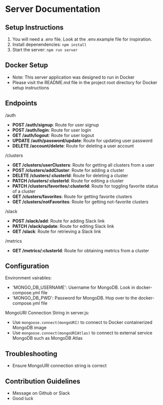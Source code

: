 # Server Documentation

## Setup Instructions

1. You will need a .env file. Look at the .env.example file for inspiration. 
2. Install depenendencies: `npm install`
3. Start the server: `npm run server`

## Docker Setup

- Note: This server application was designed to run in Docker
- Please visit the README.md file in the project root directory for Docker setup instructions

## Endpoints

/auth
- **POST /auth/signup**: Route for user signup
- **POST /auth/login**: Route for user login
- **GET /auth/logout**: Route for user logout
- **UPDATE /auth/password/update**: Route for updating user password
- **DELETE /account/delete**: Route for deleting a user account

/clusters
- **GET /clusters/userClusters**: Route for getting all clusters from a user
- **POST /clusters/addCluster**: Route for adding a cluster
- **DELETE /clusters/:clusterId**: Route for deleting a cluster
- **PATCH /clusters/:clusterId**: Route for editing a cluster
- **PATCH /clusters/favorites/:clusterId**: Route for toggling favorite status of a cluster
- **GET /clusters/favorites**: Route for getting favorite clusters
- **GET /clusters/notFavorites**: Route for getting not-favorite clusters

/slack
- **POST /slack/add**: Route for adding Slack link
- **PATCH /slack/update**: Route for editing Slack link
- **GET /slack**: Route for retrieving a Slack link

/metrics
- **GET /metrics/:clusterId**: Route for obtaining metrics from a cluster

## Configuration

Environment vairables: 
- 'MONGO_DB_USERNAME': Username for MongoDB. Look in docker-compose.yml file
- 'MONGO_DB_PWD': Password for MongoDB. Hop over to the docker-compose.yml file

MongoURI Connection String in server.js: 
- Use `mongoose.connect(mongoURI)` to connect to Docker containerized MongoDB image
- Use `mongoose.connect(mongoURIAtlas)` to connect to external service MongoDB such as MongoDB Atlas

## Troubleshooting

- Ensure MongoURI connection string is correct

## Contribution Guidelines

- Message on Github or Slack
- Good luck